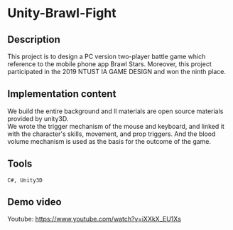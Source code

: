 # Unity-Brawl-Fight

## Description  
This project is to design a PC version two-player battle game which reference to the mobile phone app Brawl Stars. Moreover, this project participated in the 2019 NTUST IA GAME DESIGN and won the ninth place.

## Implementation content
We build the entire background and ll materials are open source materials provided by unity3D.  
We wrote the trigger mechanism of the mouse and keyboard, and linked it with the character's skills, movement, and prop triggers. And the blood volume mechanism is used as the basis for the outcome of the game.

## Tools  
```
C#, Unity3D
```
## Demo video  
Youtube: https://www.youtube.com/watch?v=iXXkX_EU1Xs
